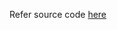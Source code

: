 Refer source code [here](https://colab.research.google.com/drive/136Pl-udDwwthozHmYh4xEbgAn1QbWl9E?usp=sharing)
